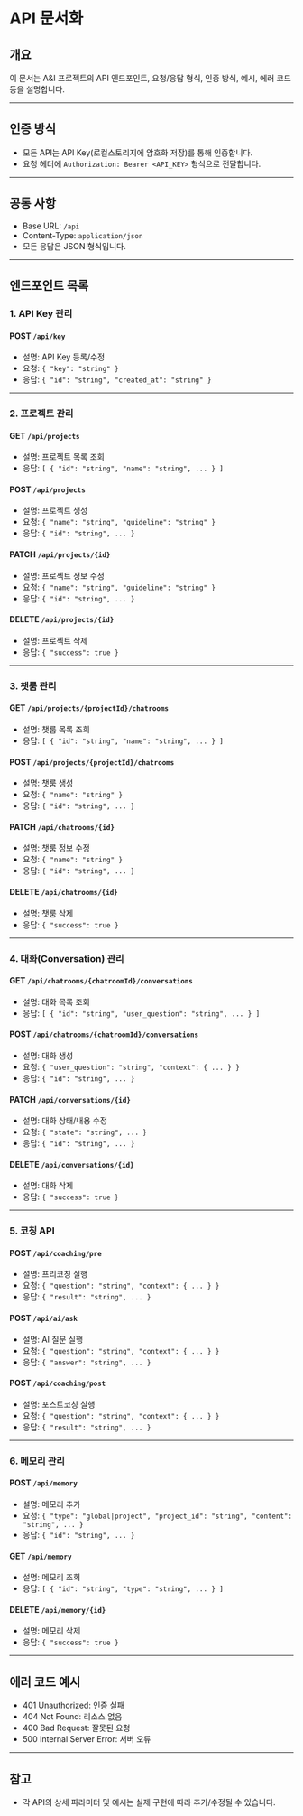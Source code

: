 # API 문서화

## 개요
이 문서는 A&I 프로젝트의 API 엔드포인트, 요청/응답 형식, 인증 방식, 예시, 에러 코드 등을 설명합니다.

---

## 인증 방식
- 모든 API는 API Key(로컬스토리지에 암호화 저장)를 통해 인증합니다.
- 요청 헤더에 `Authorization: Bearer <API_KEY>` 형식으로 전달합니다.

---

## 공통 사항
- Base URL: `/api`
- Content-Type: `application/json`
- 모든 응답은 JSON 형식입니다.

---

## 엔드포인트 목록

### 1. API Key 관리
#### POST `/api/key`
- 설명: API Key 등록/수정
- 요청: `{ "key": "string" }`
- 응답: `{ "id": "string", "created_at": "string" }`

---

### 2. 프로젝트 관리
#### GET `/api/projects`
- 설명: 프로젝트 목록 조회
- 응답: `[ { "id": "string", "name": "string", ... } ]`

#### POST `/api/projects`
- 설명: 프로젝트 생성
- 요청: `{ "name": "string", "guideline": "string" }`
- 응답: `{ "id": "string", ... }`

#### PATCH `/api/projects/{id}`
- 설명: 프로젝트 정보 수정
- 요청: `{ "name": "string", "guideline": "string" }`
- 응답: `{ "id": "string", ... }`

#### DELETE `/api/projects/{id}`
- 설명: 프로젝트 삭제
- 응답: `{ "success": true }`

---

### 3. 챗룸 관리
#### GET `/api/projects/{projectId}/chatrooms`
- 설명: 챗룸 목록 조회
- 응답: `[ { "id": "string", "name": "string", ... } ]`

#### POST `/api/projects/{projectId}/chatrooms`
- 설명: 챗룸 생성
- 요청: `{ "name": "string" }`
- 응답: `{ "id": "string", ... }`

#### PATCH `/api/chatrooms/{id}`
- 설명: 챗룸 정보 수정
- 요청: `{ "name": "string" }`
- 응답: `{ "id": "string", ... }`

#### DELETE `/api/chatrooms/{id}`
- 설명: 챗룸 삭제
- 응답: `{ "success": true }`

---

### 4. 대화(Conversation) 관리
#### GET `/api/chatrooms/{chatroomId}/conversations`
- 설명: 대화 목록 조회
- 응답: `[ { "id": "string", "user_question": "string", ... } ]`

#### POST `/api/chatrooms/{chatroomId}/conversations`
- 설명: 대화 생성
- 요청: `{ "user_question": "string", "context": { ... } }`
- 응답: `{ "id": "string", ... }`

#### PATCH `/api/conversations/{id}`
- 설명: 대화 상태/내용 수정
- 요청: `{ "state": "string", ... }`
- 응답: `{ "id": "string", ... }`

#### DELETE `/api/conversations/{id}`
- 설명: 대화 삭제
- 응답: `{ "success": true }`

---

### 5. 코칭 API
#### POST `/api/coaching/pre`
- 설명: 프리코칭 실행
- 요청: `{ "question": "string", "context": { ... } }`
- 응답: `{ "result": "string", ... }`

#### POST `/api/ai/ask`
- 설명: AI 질문 실행
- 요청: `{ "question": "string", "context": { ... } }`
- 응답: `{ "answer": "string", ... }`

#### POST `/api/coaching/post`
- 설명: 포스트코칭 실행
- 요청: `{ "question": "string", "context": { ... } }`
- 응답: `{ "result": "string", ... }`

---

### 6. 메모리 관리
#### POST `/api/memory`
- 설명: 메모리 추가
- 요청: `{ "type": "global|project", "project_id": "string", "content": "string", ... }`
- 응답: `{ "id": "string", ... }`

#### GET `/api/memory`
- 설명: 메모리 조회
- 응답: `[ { "id": "string", "type": "string", ... } ]`

#### DELETE `/api/memory/{id}`
- 설명: 메모리 삭제
- 응답: `{ "success": true }`

---

## 에러 코드 예시
- 401 Unauthorized: 인증 실패
- 404 Not Found: 리소스 없음
- 400 Bad Request: 잘못된 요청
- 500 Internal Server Error: 서버 오류

---

## 참고
- 각 API의 상세 파라미터 및 예시는 실제 구현에 따라 추가/수정될 수 있습니다.